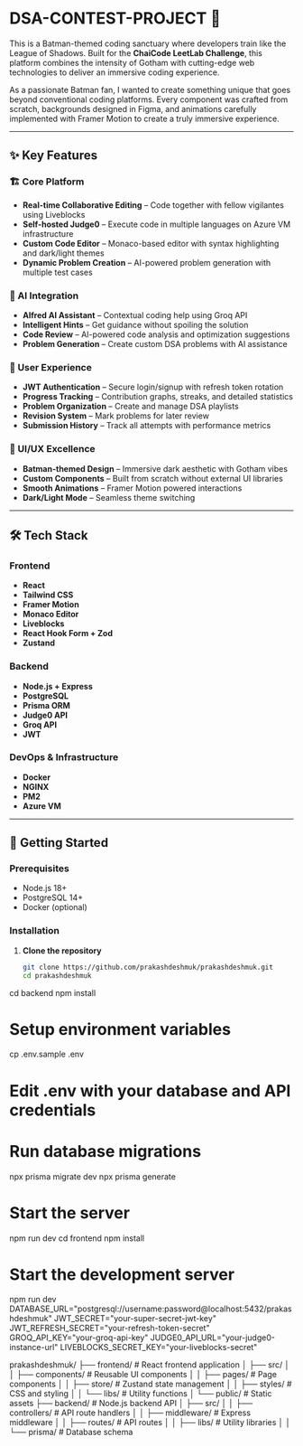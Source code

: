 # DSA-CONTEST-PROJECT 🚀

This is a Batman-themed coding sanctuary where developers train like the League of Shadows. Built for the **ChaiCode LeetLab Challenge**, this platform combines the intensity of Gotham with cutting-edge web technologies to deliver an immersive coding experience.

As a passionate Batman fan, I wanted to create something unique that goes beyond conventional coding platforms. Every component was crafted from scratch, backgrounds designed in Figma, and animations carefully implemented with Framer Motion to create a truly immersive experience.

---

## ✨ Key Features

### 🏗️ Core Platform

- **Real-time Collaborative Editing** – Code together with fellow vigilantes using Liveblocks  
- **Self-hosted Judge0** – Execute code in multiple languages on Azure VM infrastructure  
- **Custom Code Editor** – Monaco-based editor with syntax highlighting and dark/light themes  
- **Dynamic Problem Creation** – AI-powered problem generation with multiple test cases  

### 🤖 AI Integration

- **Alfred AI Assistant** – Contextual coding help using Groq API  
- **Intelligent Hints** – Get guidance without spoiling the solution  
- **Code Review** – AI-powered code analysis and optimization suggestions  
- **Problem Generation** – Create custom DSA problems with AI assistance  

### 👤 User Experience

- **JWT Authentication** – Secure login/signup with refresh token rotation  
- **Progress Tracking** – Contribution graphs, streaks, and detailed statistics  
- **Problem Organization** – Create and manage DSA playlists  
- **Revision System** – Mark problems for later review  
- **Submission History** – Track all attempts with performance metrics  

### 🎨 UI/UX Excellence

- **Batman-themed Design** – Immersive dark aesthetic with Gotham vibes  
- **Custom Components** – Built from scratch without external UI libraries  
- **Smooth Animations** – Framer Motion powered interactions  
- **Dark/Light Mode** – Seamless theme switching  

---

## 🛠️ Tech Stack

### Frontend

- **React**
- **Tailwind CSS**
- **Framer Motion**
- **Monaco Editor**
- **Liveblocks**
- **React Hook Form + Zod**
- **Zustand**

### Backend

- **Node.js + Express**
- **PostgreSQL**
- **Prisma ORM**
- **Judge0 API**
- **Groq API**
- **JWT**

### DevOps & Infrastructure

- **Docker**
- **NGINX**
- **PM2**
- **Azure VM**

---

## 🚀 Getting Started

### Prerequisites

- Node.js 18+
- PostgreSQL 14+
- Docker (optional)

### Installation

1. **Clone the repository**

   ```bash
   git clone https://github.com/prakashdeshmuk/prakashdeshmuk.git
   cd prakashdeshmuk
cd backend
npm install

# Setup environment variables
cp .env.sample .env
# Edit .env with your database and API credentials

# Run database migrations
npx prisma migrate dev
npx prisma generate

# Start the server
npm run dev
cd frontend
npm install

# Start the development server
npm run dev
DATABASE_URL="postgresql://username:password@localhost:5432/prakashdeshmuk"
JWT_SECRET="your-super-secret-jwt-key"
JWT_REFRESH_SECRET="your-refresh-token-secret"
GROQ_API_KEY="your-groq-api-key"
JUDGE0_API_URL="your-judge0-instance-url"
LIVEBLOCKS_SECRET_KEY="your-liveblocks-secret"


prakashdeshmuk/
├── frontend/                 # React frontend application
│   ├── src/
│   │   ├── components/      # Reusable UI components
│   │   ├── pages/           # Page components
│   │   ├── store/           # Zustand state management
│   │   ├── styles/          # CSS and styling
│   │   └── libs/            # Utility functions
│   └── public/              # Static assets
├── backend/                 # Node.js backend API
│   ├── src/
│   │   ├── controllers/     # API route handlers
│   │   ├── middleware/      # Express middleware
│   │   ├── routes/          # API routes
│   │   ├── libs/            # Utility libraries
│   │   └── prisma/          # Database schema
